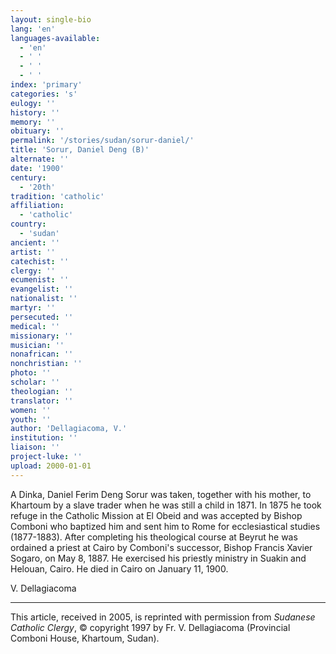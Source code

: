 ```yaml
---
layout: single-bio
lang: 'en'
languages-available:
  - 'en'
  - ' '
  - ' '
  - ' '
index: 'primary'
categories: 's'
eulogy: ''
history: ''
memory: ''
obituary: ''
permalink: '/stories/sudan/sorur-daniel/'
title: 'Sorur, Daniel Deng (B)'
alternate: ''
date: '1900'
century:
  - '20th'
tradition: 'catholic'
affiliation:
  - 'catholic'
country:
  - 'sudan'
ancient: ''
artist: ''
catechist: ''
clergy: ''
ecumenist: ''
evangelist: ''
nationalist: ''
martyr: ''
persecuted: ''
medical: ''
missionary: ''
musician: ''
nonafrican: ''
nonchristian: ''
photo: ''
scholar: ''
theologian: ''
translator: ''
women: ''
youth: ''
author: 'Dellagiacoma, V.'
institution: ''
liaison: ''
project-luke: ''
upload: 2000-01-01
---
```



A Dinka, Daniel Ferim Deng Sorur was taken, together with his mother, to Khartoum by a slave trader when he was still a child in 1871. In 1875 he took refuge in the Catholic Mission at El Obeid and was accepted by Bishop Comboni who baptized him and sent him to Rome for ecclesiastical studies (1877-1883). After completing his theological course at Beyrut he was ordained a priest at Cairo by Comboni's successor, Bishop Francis Xavier Sogaro, on May 8, 1887. He exercised his priestly ministry in Suakin and Helouan, Cairo. He died in Cairo on January 11, 1900.

V. Dellagiacoma

---

This article, received in 2005, is reprinted with permission from *Sudanese Catholic Clergy*, © copyright 1997 by Fr. V. Dellagiacoma (Provincial Comboni House, Khartoum, Sudan).